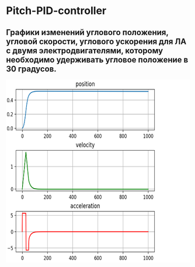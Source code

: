 # Pitch-PID-controller
## Графики изменений углового положения, угловой скорости, углового ускорения для ЛА с двумя электродвигателями, которому необходимо удерживать угловое положение в 30 градусов.
<img src="images/pitch-PID.png" width="1000" height="500"/>
